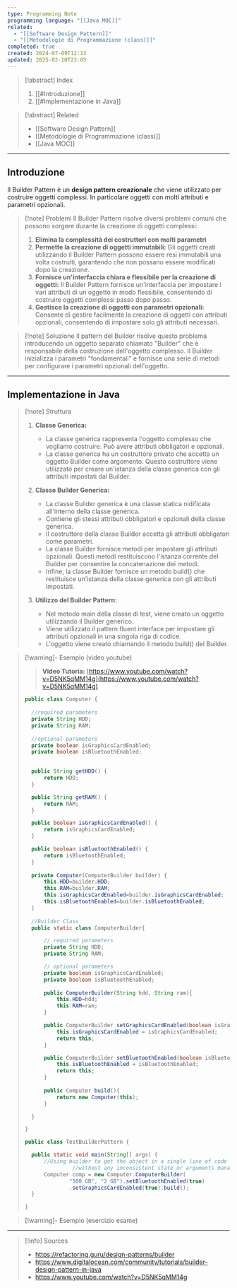 ```yaml
---
type: Programming Note
programming language: "[[Java MOC]]"
related:
  - "[[Software Design Pattern]]"
  - "[[Metodologie di Programmazione (class)]]"
completed: true
created: 2024-07-09T12:13
updated: 2025-02-10T23:05
---
```

>[!abstract] Index
>1. [[#Introduzione]]
>2. [[#Implementazione in Java]]

>[!abstract] Related
>- [[Software Design Pattern]]
>- [[Metodologie di Programmazione (class)]]
>- [[Java MOC]]

---
## Introduzione

Il Builder Pattern è un **design pattern creazionale** che viene utilizzato per costruire oggetti complessi. In particolare oggetti con molti attributi e parametri opzionali.

>[!note] Problemi
>Il Builder Pattern risolve diversi problemi comuni che possono sorgere durante la creazione di oggetti complessi:
>1. **Elimina la complessità dei costruttori con molti parametri**
>2. **Permette la creazione di oggetti immutabili:** Gli oggetti creati utilizzando il Builder Pattern possono essere resi immutabili una volta costruiti, garantendo che non possano essere modificati dopo la creazione.
>3. **Fornisce un'interfaccia chiara e flessibile per la creazione di oggetti:** Il Builder Pattern fornisce un'interfaccia per impostare i vari attributi di un oggetto in modo flessibile, consentendo di costruire oggetti complessi passo dopo passo.
>4. **Gestisce la creazione di oggetti con parametri opzionali:** Consente di gestire facilmente la creazione di oggetti con attributi opzionali, consentendo di impostare solo gli attributi necessari.

>[!note] Soluzione
>Il pattern del Builder risolve questo problema introducendo un oggetto separato chiamato "Builder" che è responsabile della costruzione dell'oggetto complesso. Il Builder inizializza i parametri "fondamentali" e fornisce una serie di metodi per configurare i parametri opzionali dell'oggetto.

---
## Implementazione in Java

>[!note] Struttura
>1. **Classe Generica:**
>    - La classe generica rappresenta l'oggetto complesso che vogliamo costruire. Può avere attributi obbligatori e opzionali.
>    - La classe generica ha un costruttore privato che accetta un oggetto Builder come argomento. Questo costruttore viene utilizzato per creare un'istanza della classe generica con gli attributi impostati dal Builder.
>
>2. **Classe Builder Generica:**
>    - La classe Builder generica è una classe statica nidificata all'interno della classe generica.
>    - Contiene gli stessi attributi obbligatori e opzionali della classe generica.
>    - Il costruttore della classe Builder accetta gli attributi obbligatori come parametri.
>    - La classe Builder fornisce metodi per impostare gli attributi opzionali. Questi metodi restituiscono l'istanza corrente del Builder per consentire la concatenazione dei metodi.
>    - Infine, la classe Builder fornisce un metodo build() che restituisce un'istanza della classe generica con gli attributi impostati.
>
>3. **Utilizzo del Builder Pattern:**
>    - Nel metodo main della classe di test, viene creato un oggetto utilizzando il Builder generico.
>    - Viene utilizzato il pattern fluent interface per impostare gli attributi opzionali in una singola riga di codice.
>    - L'oggetto viene creato chiamando il metodo build() del Builder.

>[!warning]- Esempio (video youtube)
>
>>**Video Tutoria:** [https://www.youtube.com/watch?v=D5NK5qMM14g](https://www.youtube.com/watch?v=D5NK5qMM14g)
>
>```java
>public class Computer {
>	
>	//required parameters
>	private String HDD;
>	private String RAM;
>	
>	//optional parameters
>	private boolean isGraphicsCardEnabled;
>	private boolean isBluetoothEnabled;
>	
>
>	public String getHDD() {
>		return HDD;
>	}
>
>	public String getRAM() {
>		return RAM;
>	}
>
>	public boolean isGraphicsCardEnabled() {
>		return isGraphicsCardEnabled;
>	}
>
>	public boolean isBluetoothEnabled() {
>		return isBluetoothEnabled;
>	}
>	
>	private Computer(ComputerBuilder builder) {
>		this.HDD=builder.HDD;
>		this.RAM=builder.RAM;
>		this.isGraphicsCardEnabled=builder.isGraphicsCardEnabled;
>		this.isBluetoothEnabled=builder.isBluetoothEnabled;
>	}
>	
>	//Builder Class
>	public static class ComputerBuilder{
>
>		// required parameters
>		private String HDD;
>		private String RAM;
>
>		// optional parameters
>		private boolean isGraphicsCardEnabled;
>		private boolean isBluetoothEnabled;
>		
>		public ComputerBuilder(String hdd, String ram){
>			this.HDD=hdd;
>			this.RAM=ram;
>		}
>
>		public ComputerBuilder setGraphicsCardEnabled(boolean isGraphicsCardEnabled) {
>			this.isGraphicsCardEnabled = isGraphicsCardEnabled;
>			return this;
>		}
>
>		public ComputerBuilder setBluetoothEnabled(boolean isBluetoothEnabled) {
>			this.isBluetoothEnabled = isBluetoothEnabled;
>			return this;
>		}
>		
>		public Computer build(){
>			return new Computer(this);
>		}
>
>	}
>
>}
>```
>
>```java
>public class TestBuilderPattern {
>
>	public static void main(String[] args) {
>		//Using builder to get the object in a single line of code and 
>                //without any inconsistent state or arguments management issues		
>		Computer comp = new Computer.ComputerBuilder(
>				"500 GB", "2 GB").setBluetoothEnabled(true)
>				.setGraphicsCardEnabled(true).build();
>	}
>
>}
>```

>[!warning]- Esempio (esercizio esame)

----

>[!info] Sources
>- https://refactoring.guru/design-patterns/builder
>- https://www.digitalocean.com/community/tutorials/builder-design-pattern-in-java
>- https://www.youtube.com/watch?v=D5NK5qMM14g
